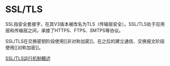 # SSL\/TLS

SSL指安全套接字，在其V3版本被改名为TLS（传输层安全）。SSL\/TLS处于应用层和传输层之间，承接了HTTPS、FTPS、SMTPS等协议。

SSL\/TLS在交换密钥阶段使用[[非对称加密]]，在之后的建立通信、交换报文阶段使用[[对称加密]]。

[SSL\/TLS运行机制概述](https://www.ruanyifeng.com/blog/2014/02/ssl_tls.html)

